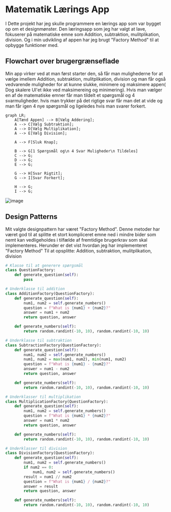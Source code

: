# Matematik Lærings App
I Dette projekt har jeg skulle programmere en lærings app som var bygget op om et designmønster.
Den læringsapp som jeg har valgt at lave, fokuserer på matematiske emne som Addition, subtraktion, mulitplikation, division. Og i min udvikling af appen har jeg brugt "Factory Method" til at opbygge funktioner med.

## Flowchart over brugergrænseflade
Min app virker ved at man først starter den, så får man mulighederne for at  vælge imellem Addition, subtraktion, mulitplikation, division og  man får også vedvarende muligheder for at kunne slukke, minimere og maksimere appen( Dog skalere UI'et ikke ved maksimereing og minimering).
Hvis man vælger en af de matematiske emner får man tildelt et spørgsmål og 4 svarmuligheder. hvis man trykker på det rigtige svar får man det at vide og man får igen 4 nye spørgsmål og ligeledes hvis man svarer forkert.
```mermaid
graph LR;
    A[Tænd Appen] --> B[Vælg Addering];
    A --> C[Vælg Subtraktion];
    A --> D[Vælg Multiplikation];
    A --> E[Vælg Division];

    A --> F[Sluk Knap];

    B --> G[1 Spørgsmål og\n 4 Svar Muligheder\n Tildeles]
    C --> G;
    D --> G;
    E --> G;

    G --> H[Svar Rigtit];
    G --> I[Svar Forkert];

    H --> G;
    I --> G;

```
![image](https://github.com/julian33/Programmering-Opgaver/assets/12980973/195fa763-c5d0-41bf-81c3-b80fe0e4dfbf)

## Design Patterns
Mit valgte designpattern har været "Factory Method". Denne metoder har været god til at splitte et stort kompliceret emne ned i mindre bider som nemt kan vedligeholdes i tilfælde af fremtidige brugerkrav som skal implementeres.
Herunder er det vist hvordan jeg har implementeret "Factory Method" Til at opsplitte: Addition, subtraktion, mulitplikation, division

```python
# Klasse til at generere spørgsmål
class QuestionFactory:
    def generate_question(self):
        pass

# Underklasse til addition
class AdditionFactory(QuestionFactory):
    def generate_question(self):
        num1, num2 = self.generate_numbers()
        question = f"What is {num1} + {num2}?"
        answer = num1 + num2
        return question, answer

    def generate_numbers(self):
        return random.randint(-10, 10), random.randint(-10, 10)

# Underklasse til subtraktion  
class SubtractionFactory(QuestionFactory):
    def generate_question(self):
        num1, num2 = self.generate_numbers()
        num1, num2 = max(num1, num2), min(num1, num2)
        question = f"What is {num1} - {num2}?"
        answer = num1 - num2
        return question, answer

    def generate_numbers(self):
        return random.randint(-10, 10), random.randint(-10, 10)

# Underklasser til multiplikation
class MultiplicationFactory(QuestionFactory):
    def generate_question(self):
        num1, num2 = self.generate_numbers()
        question = f"What is {num1} * {num2}?"
        answer = num1 * num2
        return question, answer

    def generate_numbers(self):
        return random.randint(-10, 10), random.randint(-10, 10)

# Underklasser til division
class DivisionFactory(QuestionFactory):
    def generate_question(self):
        num1, num2 = self.generate_numbers()
        if num2 == 0:
            num1, num2 = self.generate_numbers()
        result = num1 // num2
        question = f"What is {num1} / {num2}?"
        answer = result
        return question, answer

    def generate_numbers(self):
        return random.randint(-10, 10), random.randint(-10, 10)
```
